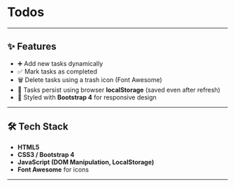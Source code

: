 # Todos
---

## ✨ Features  
- ➕ Add new tasks dynamically  
- ✅ Mark tasks as completed  
- 🗑️ Delete tasks using a trash icon (Font Awesome)  
- 💾 Tasks persist using browser **localStorage** (saved even after refresh)  
- 🎨 Styled with **Bootstrap 4** for responsive design  

---

## 🛠️ Tech Stack  
- **HTML5**  
- **CSS3 / Bootstrap 4**  
- **JavaScript (DOM Manipulation, LocalStorage)**  
- **Font Awesome** for icons  

---
